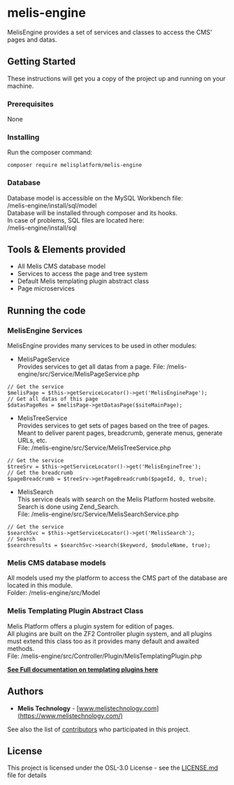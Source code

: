 # melis-engine

MelisEngine provides a set of services and classes to access the CMS' pages and datas.

## Getting Started

These instructions will get you a copy of the project up and running on your machine.  

### Prerequisites

None  

### Installing

Run the composer command:
```
composer require melisplatform/melis-engine
```

### Database    

Database model is accessible on the MySQL Workbench file:  
/melis-engine/install/sql/model  
Database will be installed through composer and its hooks.  
In case of problems, SQL files are located here:  
/melis-engine/install/sql  


## Tools & Elements provided

* All Melis CMS database model  
* Services to access the page and tree system  
* Default Melis templating plugin abstract class  
* Page microservices  


## Running the code

### MelisEngine Services  

MelisEngine provides many services to be used in other modules:  

* MelisPageService  
Provides services to get all datas from a page.
File: /melis-engine/src/Service/MelisPageService.php  
```
// Get the service
$melisPage = $this->getServiceLocator()->get('MelisEnginePage');
// Get all datas of this page
$datasPageRes = $melisPage->getDatasPage($siteMainPage); 
```

* MelisTreeService  
Provides services to get sets of pages based on the tree of pages.  
Meant to deliver parent pages, breadcrumb, generate menus, generate URLs, etc.   
File: /melis-engine/src/Service/MelisTreeService.php  
```
// Get the service
$treeSrv = $this->getServiceLocator()->get('MelisEngineTree');
// Get the breadcrumb
$pageBreadcrumb = $treeSrv->getPageBreadcrumb($pageId, 0, true);
```

* MelisSearch  
This service deals with search on the Melis Platform hosted website.  
Search is done using Zend_Search.  
File: /melis-engine/src/Service/MelisSearchService.php  
```
// Get the service
$searchSvc = $this->getServiceLocator()->get('MelisSearch');
// Search
$searchresults = $searchSvc->search($keyword, $moduleName, true);
```

### Melis CMS database models

All models used my the platform to access the CMS part of the database are located  in this module.  
Folder: /melis-engine/src/Model  


### Melis Templating Plugin Abstract Class  

Melis Platform offers a plugin system for edition of pages.  
All plugins are built on the ZF2 Controller plugin system, and all plugins must extend this class too as it provides many default and awaited methods.  
File: /melis-engine/src/Controller/Plugin/MelisTemplatingPlugin.php  

**[See Full documentation on templating plugins here](https://www.melistechnology.com/MelisTechnology/resources/documentation/front-office/create-a-templating-plugin/Principle)**


## Authors

* **Melis Technology** - [www.melistechnology.com](https://www.melistechnology.com/)

See also the list of [contributors](https://github.com/melisplatform/melis-engine/contributors) who participated in this project.


## License

This project is licensed under the OSL-3.0 License - see the [LICENSE.md](LICENSE.md) file for details